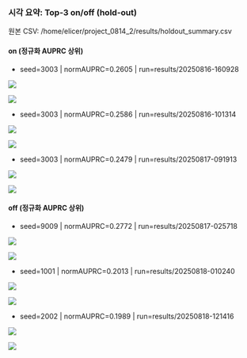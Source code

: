 ### 시각 요약: Top-3 on/off (hold-out)

원본 CSV: /home/elicer/project_0814_2/results/holdout_summary.csv

#### on (정규화 AUPRC 상위)

- seed=3003 | normAUPRC=0.2605 | run=results/20250816-160928

![](results/20250816-160928/holdout/pr_curve.png)

![](results/20250816-160928/holdout/prg_curve.png)

- seed=3003 | normAUPRC=0.2586 | run=results/20250816-101314

![](results/20250816-101314/holdout/pr_curve.png)

![](results/20250816-101314/holdout/prg_curve.png)

- seed=3003 | normAUPRC=0.2479 | run=results/20250817-091913

![](results/20250817-091913/holdout/pr_curve.png)

![](results/20250817-091913/holdout/prg_curve.png)


#### off (정규화 AUPRC 상위)

- seed=9009 | normAUPRC=0.2772 | run=results/20250817-025718

![](results/20250817-025718/holdout/pr_curve.png)

![](results/20250817-025718/holdout/prg_curve.png)

- seed=1001 | normAUPRC=0.2013 | run=results/20250818-010240

![](results/20250818-010240/holdout/pr_curve.png)

![](results/20250818-010240/holdout/prg_curve.png)

- seed=2002 | normAUPRC=0.1989 | run=results/20250818-121416

![](results/20250818-121416/holdout/pr_curve.png)

![](results/20250818-121416/holdout/prg_curve.png)


